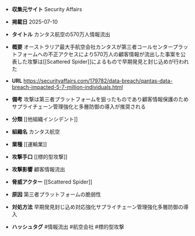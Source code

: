 - **収集元サイト**
Security Affairs

- **掲載日**
2025-07-10

- **タイトル**
カンタス航空の570万人情報流出

- **概要**
オーストラリア最大手航空会社カンタスが第三者コールセンタープラットフォームへの不正アクセスにより570万人の顧客情報が流出した事案を公表した攻撃は[[Scattered Spider]]によるもので早期発見と封じ込めが行われた

- **URL**
https://securityaffairs.com/179782/data-breach/qantas-data-breach-impacted-5-7-million-individuals.html

- **備考**
攻撃は第三者プラットフォームを狙ったものであり顧客情報保護のためサプライチェーン管理強化と多層防御の導入が推奨される

- **分類**
[[他組織インシデント]]

- **組織名**
カンタス航空

- **業種**
[[運輸業]]

- **攻撃手口**
[[標的型攻撃]]

- **攻撃影響**
顧客情報流出

- **脅威アクター**
[[Scattered Spider]]

- **原因**
第三者プラットフォームの脆弱性

- **対処方法**
早期発見封じ込め対応強化サプライチェーン管理強化多層防御の導入

- **ハッシュタグ**
#情報流出 #航空会社 #標的型攻撃
